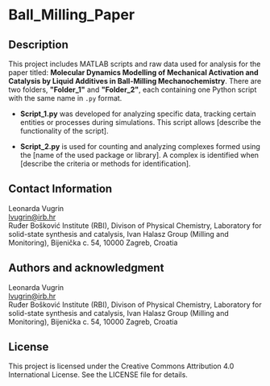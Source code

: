 # Ball_Milling_Paper

## Description
This project includes MATLAB scripts and raw data used for analysis for the paper titled: **Molecular Dynamics Modelling of Mechanical Activation and Catalysis by Liquid Additives in Ball-Milling Mechanochemistry**. There are two folders, **"Folder_1"** and **"Folder_2"**, each containing one Python script with the same name in `.py` format.

- **Script_1.py** was developed for analyzing specific data, tracking certain entities or processes during simulations. This script allows [describe the functionality of the script].
  
- **Script_2.py** is used for counting and analyzing complexes formed using the [name of the used package or library]. A complex is identified when [describe the criteria or methods for identification].

## Contact Information
Leonarda Vugrin  
lvugrin@irb.hr    
Ruđer Bošković Institute (RBI), Divison of Physical Chemistry, Laboratory for solid-state synthesis and catalysis, Ivan Halasz Group (Milling and Monitoring), Bijenička c. 54, 10000 Zagreb, Croatia  

## Authors and acknowledgment
Leonarda Vugrin  
lvugrin@irb.hr   
Ruđer Bošković Institute (RBI), Divison of Physical Chemistry, Laboratory for solid-state synthesis and catalysis, Ivan Halasz Group (Milling and Monitoring), Bijenička c. 54, 10000 Zagreb, Croatia

## License
This project is licensed under the Creative Commons Attribution 4.0 International License. See the LICENSE file for details.

